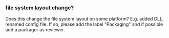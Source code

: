 ### file system layout change?
Does this change the file system layout on some platform? E.g. added DLL, renamed config file.
If so, please add the label "Packaging" and if possible add a packager as reviewer.
